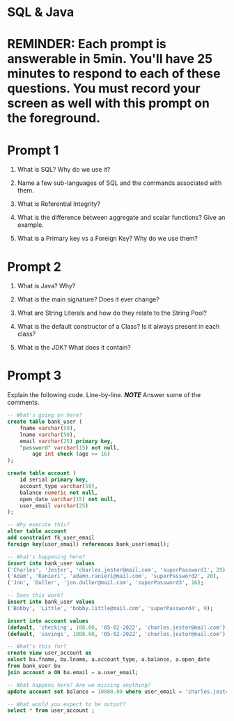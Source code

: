 # SQL & Java

# REMINDER: Each prompt is answerable in 5min. You'll have 25 minutes to respond to each of these questions. You must record your screen as well with this prompt on the foreground.

# Prompt 1

1. What is SQL? Why do we use it?

2. Name a few sub-languages of SQL and the commands associated with them.

3. What is Referential Integrity?

4. What is the difference between aggregate and scalar functions? Give an example.

5. What is a Primary key vs a Foreign Key? Why do we use them?

# Prompt 2

1. What is Java? Why?

2. What is the main signature? Does it ever change?

3. What are String Literals and how do they relate to the String Pool?

4. What is the default constructor of a Class? Is it always present in each class?

5. What is the JDK? What does it contain?

# Prompt 3

Explain the following code. Line-by-line. **_NOTE_** Answer some of the comments.

```sql
-- What's going on here?
create table bank_user (
	fname varchar(50),
	lname varchar(50),
	email varchar(25) primary key,
	"password" varchar(15) not null,
    	age int check (age >= 16)
);

create table account (
	id serial primary key,
	account_type varchar(50),
	balance numeric not null,
    open_date varchar(15) not null,
    user_email varchar(25)
);

-- Why execute this?
alter table account
add constraint fk_user_email
foreign key(user_email) references bank_user(email);

-- What's happening here?
insert into bank_user values
('Charles', 'Jester', 'charles.jester@mail.com', 'superPassword1', 29),
('Adam', 'Ranieri', 'adamn.ranieri@mail.com', 'superPassword2', 20),
('Jon', 'Duller', 'jon.duller@mail.com', 'superPassword3', 16);

-- Does this work?
insert into bank_user values
('Bobby', 'Little', 'bobby.little@mail.com', 'superPassword4', 9);

insert into account values
(default, 'checking', 100.00, '05-02-2022', 'charles.jester@mail.com'),
(default, 'savings', 1000.00, '05-02-2022', 'charles.jester@mail.com');

-- What's this for?
create view user_account as
select bu.fname, bu.lname, a.account_type, a.balance, a.open_date
from bank_user bu
join account a ON bu.email = a.user_email;

-- What happens here? Are we missing anything?
update account set balance = 10000.00 where user_email = 'charles.jester@mail.com';

-- What would you expect to be output?
select * from user_account ;
```
